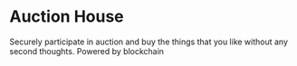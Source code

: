 # Auction House

Securely participate in auction and buy the things that you like without any second thoughts. Powered by blockchain 
